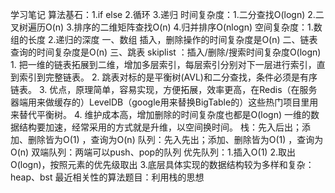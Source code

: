 学习笔记
算法基石：1.if else 2.循环 3.递归
时间复杂度：1.二分查找O(logn)  2.二叉树遍历O(n) 3.排序的二维矩阵查找O(n) 4.归并排序O(nlogn) 
空间复杂度：1.数组的长度 2.递归的深度
一、数组 插入，删除操作的时间复杂度是O(n)
二、链表 查询的时间复杂度是O(n) 
三、跳表 skiplist ：插入/删除/搜索时间复杂度O(logn) 
      1. 把一维的链表拓展到二维，增加多层索引，每层索引分别对下一层进行索引，直到索引到完整链表。 
      2. 跳表对标的是平衡树(AVL)和二分查找，条件必须是有序链表。 
      3. 优点，原理简单，容易实现，方便拓展，效率更高，在Redis（在服务器端用来做缓存的）LevelDB（google用来替换BigTable的）这些热门项目里用来替代平衡树。 
      4. 维护成本高，增加删除的时间复杂度也都是O(logn) 一维的数据结构要加速，经常采用的方式就是升维，以空间换时间。
栈：先入后出；添加、删除皆为O(1) ，查询为O(n) 
队列：先入先出；添加、删除皆为O(1) ，查询为O(n) 
双端队列：两端可以push、pop的队列
优先队列：1.插入O(1) 2.取出O(logn)，按照元素的优先级取出 3.底层具体实现的数据结构较为多样和复杂： heap、bst
最近相关性的算法题目：利用栈的思想
